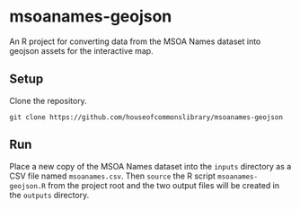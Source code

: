 # msoanames-geojson

An R project for converting data from the MSOA Names dataset into geojson assets for the interactive map.

## Setup

Clone the repository.

```
git clone https://github.com/houseofcommonslibrary/msoanames-geojson
```

## Run

Place a new copy of the MSOA Names dataset into the `inputs` directory as a CSV file named `msoanames.csv`. Then `source` the R script `msoanames-geojson.R` from the project root and the two output files will be created in the `outputs` directory.